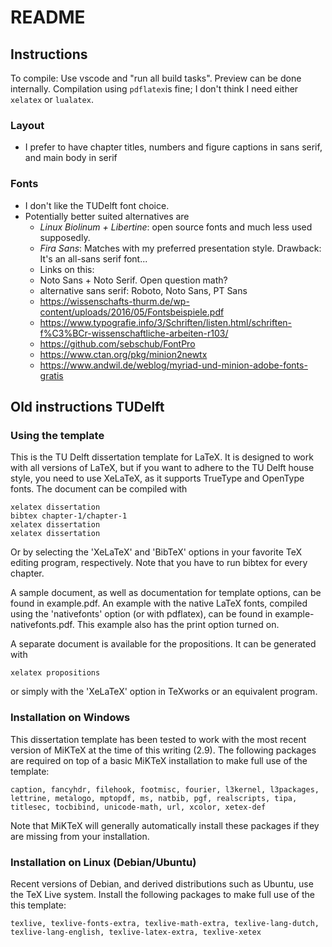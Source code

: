# README

## Instructions

To compile: Use vscode and "run all build tasks". Preview can be done internally. Compilation using `pdflatex`is fine; I don't think I need either  `xelatex` or `lualatex`.

### Layout

* I prefer to have chapter titles, numbers and figure captions in sans serif, and main body in serif

### Fonts

* I don't like the TUDelft font choice.
* Potentially better suited alternatives are
  * _Linux Biolinum + Libertine_: open source fonts and much less used supposedly.
  * _Fira Sans_: Matches with my preferred presentation style. Drawback: It's an all-sans serif font...
  * Links on this:
  * Noto Sans + Noto Serif. Open question math?
  * alternative sans serif: Roboto, Noto Sans, PT Sans
  * https://wissenschafts-thurm.de/wp-content/uploads/2016/05/Fontsbeispiele.pdf
  * https://www.typografie.info/3/Schriften/listen.html/schriften-f%C3%BCr-wissenschaftliche-arbeiten-r103/
  * https://github.com/sebschub/FontPro
  * https://www.ctan.org/pkg/minion2newtx
  * https://www.andwil.de/weblog/myriad-und-minion-adobe-fonts-gratis

## Old instructions TUDelft

### Using the template

This is the TU Delft dissertation template for LaTeX. It is designed to work
with all versions of LaTeX, but if you want to adhere to the TU Delft house
style, you need to use XeLaTeX, as it supports TrueType and OpenType fonts. The
document can be compiled with

  ```
  xelatex dissertation
  bibtex chapter-1/chapter-1
  xelatex dissertation
  xelatex dissertation
  ```

Or by selecting the 'XeLaTeX' and 'BibTeX' options in your favorite TeX editing
program, respectively. Note that you have to run bibtex for every chapter.

A sample document, as well as documentation for template options, can be found
in example.pdf. An example with the native LaTeX fonts, compiled using the
'nativefonts' option (or with pdflatex), can be found in
example-nativefonts.pdf. This example also has the print option turned on.

A separate document is available for the propositions. It can be generated with

  `xelatex propositions`

or simply with the 'XeLaTeX' option in TeXworks or an equivalent program.

### Installation on Windows

This dissertation template has been tested to work with the most recent version
of MiKTeX at the time of this writing (2.9). The following packages are required
on top of a basic MiKTeX installation to make full use of the template:

  `caption, fancyhdr, filehook, footmisc, fourier, l3kernel, l3packages, lettrine, metalogo, mptopdf, ms, natbib, pgf, realscripts, tipa, titlesec, tocbibind, unicode-math, url, xcolor, xetex-def`

Note that MiKTeX will generally automatically install these packages if they are
missing from your installation.

### Installation on Linux (Debian/Ubuntu)

Recent versions of Debian, and derived distributions such as Ubuntu, use the TeX
Live system. Install the following packages to make full use of the this
template:

  `texlive, texlive-fonts-extra, texlive-math-extra, texlive-lang-dutch, texlive-lang-english, texlive-latex-extra, texlive-xetex`
